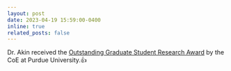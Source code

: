 ```yaml
---
layout: post
date: 2023-04-19 15:59:00-0400
inline: true
related_posts: false
---
```


Dr. Akin received the [Outstanding Graduate Student Research Award](https://engineering.purdue.edu/Engr/People/Awards/Graduate/ptRecipientListing?group_id=237384&show_sub_groups=1) by the CoE at Purdue University.&#x1F44D;


